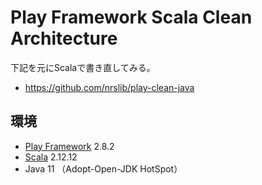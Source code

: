 # Play Framework Scala Clean Architecture


下記を元にScalaで書き直してみる。
* https://github.com/nrslib/play-clean-java

## 環境

* [Play Framework](https://www.playframework.com/) 2.8.2
* [Scala](https://www.scala-lang.org/) 2.12.12
* Java 11 （Adopt-Open-JDK HotSpot）
